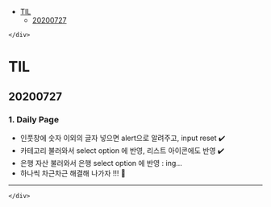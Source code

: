 <!DOCTYPE html>
<html>

<head>
  <meta charset="utf-8">
  <meta name="viewport" content="width=device-width, initial-scale=1.0">
  <title>0727</title>
  <link rel="stylesheet" href="https://stackedit.io/style.css" />
</head>

<body class="stackedit">
  <div class="stackedit__left">
    <div class="stackedit__toc">
      
<ul>
<li><a href="#til">TIL</a>
<ul>
<li><a href="#section">20200727</a></li>
</ul>
</li>
</ul>

    </div>
  </div>
  <div class="stackedit__right">
    <div class="stackedit__html">
      <h1 id="til">TIL</h1>
<h2 id="section">20200727</h2>
<h3 id="daily-page">1. Daily Page</h3>
<ul>
<li>인풋창에 숫자 이외의 글자 넣으면 alert으로 알려주고, input reset ✔️</li>
<li>카테고리 불러와서 select option 에 반영, 리스트 아이콘에도 반영 ✔️</li>
<li>은행 자산 불러와서 은행 select option 에 반영 : ing…</li>
<li>하나씩 차근차근 해결해 나가자 !!! 🙌</li>
</ul>
<hr>

    </div>
  </div>
</body>

</html>
